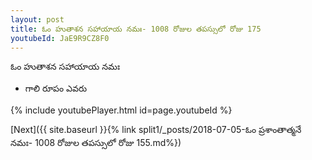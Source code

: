 ```yaml
---
layout: post
title: ఓం హుతాశన సహాయాయ నమః- 1008 రోజుల తపస్సులో రోజు 175
youtubeId: JaE9R9CZ8F0
---
```

 
 
 ఓం హుతాశన సహాయాయ నమః  
 
 -  గాలి రూపం ఎవరు 
 
  
 
  
 
 
 
 
 
 


{% include youtubePlayer.html id=page.youtubeId %}
 
[Next]({{ site.baseurl }}{% link  split1/_posts/2018-07-05-ఓం ప్రశాంతాత్మనే నమః- 1008 రోజుల తపస్సులో రోజు 155.md%})
 

